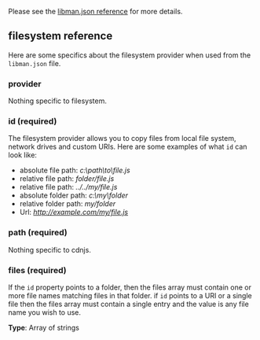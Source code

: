 Please see the [libman.json reference](library-json-reference) for more details.

## filesystem reference
Here are some specifics about the filesystem provider when used from the `libman.json` file.

### provider
Nothing specific to filesystem.

### id (required)
The filesystem provider allows you to copy files from local file system, network drives and custom URIs. Here are some examples of what `id` can look like:

- absolute file path: _c:\path\to\file.js_
- relative file path: _folder/file.js_
- relative file path: _../../my/file.js_
- absolute folder path: _c:\my\folder_
- relative folder path: _my/folder_
- Url: _http://example.com/my/file.js_

### path (required)
Nothing specific to cdnjs.

### files (required)
If the `id` property points to a folder, then the files array must contain one or more file names matching files in that folder. if `id` points to a URI or a single file then the files array must contain a single entry and the value is any file name you wish to use.

**Type**: Array of strings